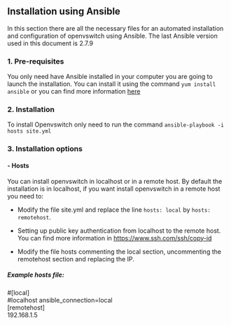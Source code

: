 ## Installation using Ansible
In this section there are all the necessary files for an automated installation and configuration of openvswitch using Ansible. The last Ansible version used in this document is 2.7.9

### 1. Pre-requisites
You only need have Ansible installed in your computer you are going to launch the installation. You can install it using the command `yum install ansible` or you can find more information [here](https://docs.ansible.com/ansible/latest/installation_guide/intro_installation.html?extIdCarryOver=true&sc_cid=701f2000001OH7YAAW#latest-release-via-dnf-or-yum)

### 2. Installation
To install Openvswitch only need to run the command `ansible-playbook -i hosts site.yml`
### 3. Installation options

#### - Hosts
You can install openvswitch in localhost or in a remote host. By default the installation is in localhost, if you want install openvswitch in a remote host you need to:
- Modify the file site.yml and replace the line `hosts: local` by `hosts: remotehost`.

- Setting up public key authentication from localhost to the remote host. You can find more information in https://www.ssh.com/ssh/copy-id

- Modify the file hosts commenting the local section, uncommenting the remotehost section and replacing the IP.

##### Example hosts file:
#[local]
<br />
#localhost ansible_connection=local
<br />
[remotehost]
<br />
192.168.1.5



